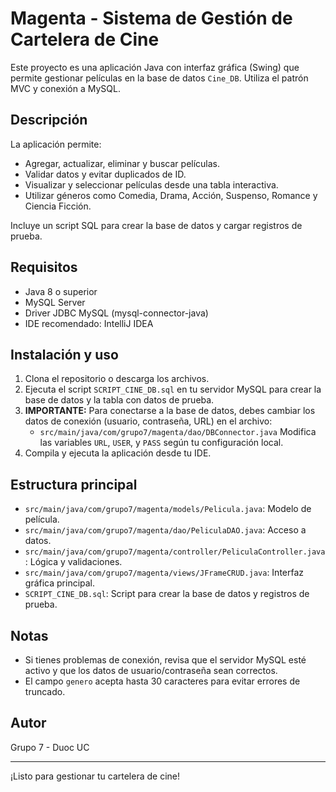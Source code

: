 # Magenta - Sistema de Gestión de Cartelera de Cine

Este proyecto es una aplicación Java con interfaz gráfica (Swing) que permite gestionar películas en la base de datos `Cine_DB`. Utiliza el patrón MVC y conexión a MySQL.

## Descripción

La aplicación permite:
- Agregar, actualizar, eliminar y buscar películas.
- Validar datos y evitar duplicados de ID.
- Visualizar y seleccionar películas desde una tabla interactiva.
- Utilizar géneros como Comedia, Drama, Acción, Suspenso, Romance y Ciencia Ficción.

Incluye un script SQL para crear la base de datos y cargar registros de prueba.

## Requisitos
- Java 8 o superior
- MySQL Server
- Driver JDBC MySQL (mysql-connector-java)
- IDE recomendado: IntelliJ IDEA

## Instalación y uso
1. Clona el repositorio o descarga los archivos.
2. Ejecuta el script `SCRIPT_CINE_DB.sql` en tu servidor MySQL para crear la base de datos y la tabla con datos de prueba.
3. **IMPORTANTE:** Para conectarse a la base de datos, debes cambiar los datos de conexión (usuario, contraseña, URL) en el archivo:
   - `src/main/java/com/grupo7/magenta/dao/DBConnector.java`
   Modifica las variables `URL`, `USER`, y `PASS` según tu configuración local.
4. Compila y ejecuta la aplicación desde tu IDE.

## Estructura principal
- `src/main/java/com/grupo7/magenta/models/Pelicula.java`: Modelo de película.
- `src/main/java/com/grupo7/magenta/dao/PeliculaDAO.java`: Acceso a datos.
- `src/main/java/com/grupo7/magenta/controller/PeliculaController.java`: Lógica y validaciones.
- `src/main/java/com/grupo7/magenta/views/JFrameCRUD.java`: Interfaz gráfica principal.
- `SCRIPT_CINE_DB.sql`: Script para crear la base de datos y registros de prueba.

## Notas
- Si tienes problemas de conexión, revisa que el servidor MySQL esté activo y que los datos de usuario/contraseña sean correctos.
- El campo `genero` acepta hasta 30 caracteres para evitar errores de truncado.

## Autor
Grupo 7 - Duoc UC

---

¡Listo para gestionar tu cartelera de cine! 

